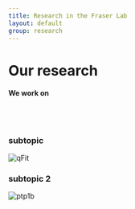 ```yaml
---
title: Research in the Fraser Lab
layout: default
group: research
---
```


<div class="row">

# Our research


#### We work on
<br>
<br>

</div>

<div class="row">

### subtopic

<div class="col-md-7 order-md-1">


</div>
<div class="col-md-5 order-md-2 align-self-center">
<img class="img-fluid" src="/static/img/pub/2017_biel.jpg" alt="qFit">
<!-- <a href="http://www.ucsf.edu"><img class="inline-block navb-icon" src="/static/img/ucsf_logo_white.svg" alt="University of California, San Francisco (UCSF) logo"></a> -->

</div>
</div>
<div class="row">

### subtopic 2

<div class="col-md-7 order-md-2">

</div>

<div class="col-md-5 order-md-1 align-self-center">
<img class="img-fluid" src="/static/img/pub/2018_keedy_hill.jpg" alt="ptp1b">
</div>
</div>
<div class="row">


</div>

